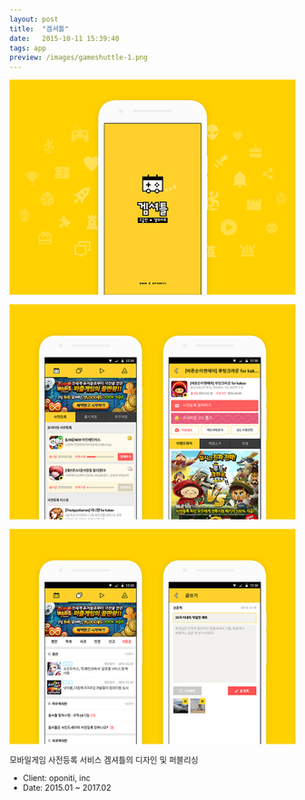 ```yaml
---
layout: post
title:  "겜셔틀"
date:   2015-10-11 15:39:40
tags: app
preview: /images/gameshuttle-1.png
---
```


![Picture 1](/images/gameshuttle-1.png)

![Picture 2](/images/gameshuttle-2.png)

![Picture 3](/images/gameshuttle-3.png)

모바일게임 사전등록 서비스 겜셔틀의 디자인 및 퍼블리싱

- Client: oponiti, inc
- Date: 2015.01 ~ 2017.02